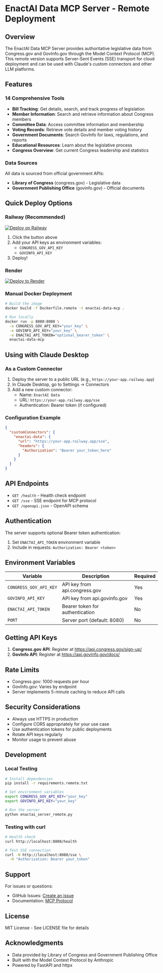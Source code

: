 # EnactAI Data MCP Server - Remote Deployment

## Overview

The EnactAI Data MCP Server provides authoritative legislative data from Congress.gov and GovInfo.gov through the Model Context Protocol (MCP). This remote version supports Server-Sent Events (SSE) transport for cloud deployment and can be used with Claude's custom connectors and other LLM platforms.

## Features

### 14 Comprehensive Tools
- **Bill Tracking**: Get details, search, and track progress of legislation
- **Member Information**: Search and retrieve information about Congress members
- **Committee Data**: Access committee information and membership
- **Voting Records**: Retrieve vote details and member voting history
- **Government Documents**: Search GovInfo for laws, regulations, and reports
- **Educational Resources**: Learn about the legislative process
- **Congress Overview**: Get current Congress leadership and statistics

### Data Sources
All data is sourced from official government APIs:
- **Library of Congress** (congress.gov) - Legislative data
- **Government Publishing Office** (govinfo.gov) - Official documents

## Quick Deploy Options

### Railway (Recommended)
[![Deploy on Railway](https://railway.app/button.svg)](https://railway.app/template/deploy?template=https://github.com/yourusername/enactai-data-mcp)

1. Click the button above
2. Add your API keys as environment variables:
   - `CONGRESS_GOV_API_KEY`
   - `GOVINFO_API_KEY`
3. Deploy!

### Render
[![Deploy to Render](https://render.com/images/deploy-to-render-button.svg)](https://render.com/deploy?repo=https://github.com/yourusername/enactai-data-mcp)

### Manual Docker Deployment

```bash
# Build the image
docker build -f Dockerfile.remote -t enactai-data-mcp .

# Run locally
docker run -p 8080:8080 \
  -e CONGRESS_GOV_API_KEY="your_key" \
  -e GOVINFO_API_KEY="your_key" \
  -e ENACTAI_API_TOKEN="optional_bearer_token" \
  enactai-data-mcp
```

## Using with Claude Desktop

### As a Custom Connector

1. Deploy the server to a public URL (e.g., `https://your-app.railway.app`)
2. In Claude Desktop, go to Settings → Connectors
3. Add a new custom connector:
   - Name: `EnactAI Data`
   - URL: `https://your-app.railway.app/sse`
   - Authentication: Bearer token (if configured)

### Configuration Example

```json
{
  "customConnectors": {
    "enactai-data": {
      "url": "https://your-app.railway.app/sse",
      "headers": {
        "Authorization": "Bearer your_token_here"
      }
    }
  }
}
```

## API Endpoints

- `GET /health` - Health check endpoint
- `GET /sse` - SSE endpoint for MCP protocol
- `GET /openapi.json` - OpenAPI schema

## Authentication

The server supports optional Bearer token authentication:
1. Set `ENACTAI_API_TOKEN` environment variable
2. Include in requests: `Authorization: Bearer <token>`

## Environment Variables

| Variable | Description | Required |
|----------|-------------|----------|
| `CONGRESS_GOV_API_KEY` | API key from api.congress.gov | Yes |
| `GOVINFO_API_KEY` | API key from api.govinfo.gov | Yes |
| `ENACTAI_API_TOKEN` | Bearer token for authentication | No |
| `PORT` | Server port (default: 8080) | No |

## Getting API Keys

1. **Congress.gov API**: Register at https://api.congress.gov/sign-up/
2. **GovInfo API**: Register at https://api.govinfo.gov/docs/

## Rate Limits

- Congress.gov: 1000 requests per hour
- GovInfo.gov: Varies by endpoint
- Server implements 5-minute caching to reduce API calls

## Security Considerations

- Always use HTTPS in production
- Configure CORS appropriately for your use case
- Use authentication tokens for public deployments
- Rotate API keys regularly
- Monitor usage to prevent abuse

## Development

### Local Testing

```bash
# Install dependencies
pip install -r requirements.remote.txt

# Set environment variables
export CONGRESS_GOV_API_KEY="your_key"
export GOVINFO_API_KEY="your_key"

# Run the server
python enactai_server_remote.py
```

### Testing with curl

```bash
# Health check
curl http://localhost:8080/health

# Test SSE connection
curl -N http://localhost:8080/sse \
  -H "Authorization: Bearer your_token"
```

## Support

For issues or questions:
- GitHub Issues: [Create an issue](https://github.com/yourusername/enactai-data-mcp/issues)
- Documentation: [MCP Protocol](https://modelcontextprotocol.io)

## License

MIT License - See LICENSE file for details

## Acknowledgments

- Data provided by Library of Congress and Government Publishing Office
- Built with the Model Context Protocol by Anthropic
- Powered by FastAPI and httpx